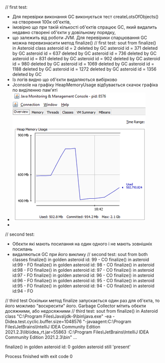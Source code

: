 // first test:
* Для перевірки виконання GC виконується тест createLotsOfObjects() на створення 100к об'єктів,
* імовірно що при такій кількості об'єктів спрацює GC, який видалить недавно створені об'єкти у довільному порядку,
* що залежить від роботи JVM. Для перевірики спарцювання GC можна перевизнасити метод finalize() 
// first test: sout from finalize() in Asteroid class
  asteroid id = 2 deleted by GC 
  asteroid id = 371 deleted by GC
  asteroid id = 637 deleted by GC
  asteroid id = 736 deleted by GC
  asteroid id = 831 deleted by GC
  asteroid id = 902 deleted by GC
  asteroid id = 980 deleted by GC
  asteroid id = 1069 deleted by GC
  asteroid id = 1188 deleted by GC
  asteroid id = 1272 deleted by GC
  asteroid id = 1356 deleted by GC
* Із логів видно що об'єкти видаляються вибірково
* Jconsole на графіку HeapMemoryUsage відбувається скачок графіка по виділенню пам'яті 
* ![img.png](img.png)
* 
// second test:
* Обєкти які мають посилання на один одного і не мають зовнішніх посилань
* видаляються GC при його виклику 
// second test: sout from both classes
  finalize() in golden asteroid id: 99 - CO
  finalize() in asteroid id:99 - FO
  finalize() in golden asteroid id: 98 - CO
  finalize() in asteroid id:98 - FO
  finalize() in golden asteroid id: 97 - CO
  finalize() in asteroid id:97 - FO
  finalize() in golden asteroid id: 96 - CO
  finalize() in asteroid id:96 - FO
  finalize() in golden asteroid id: 95 - CO
  finalize() in asteroid id:95 - FO
  finalize() in golden asteroid id: 94 - CO
  finalize() in asteroid id:94 - FO

// third test
Оскільки метод finalize запускається один раз для об'єкта, то його можливо "воскресити" його.
Garbage Collector мітить обєкти досяжними, або недосяжними
// third test: sout from finalize() in Asteroid class
"C:\Program Files\Java\jdk-9\bin\java.exe" -ea -Didea.test.cyclic.buffer.size=1048576
"-javaagent:C:\Program Files\JetBrains\IntelliJ IDEA Community Edition 2021.2.3\lib\idea_rt.jar=55863
:C:\Program Files\JetBrains\IntelliJ IDEA Community Edition 2021.2.3\bin" ...

finalize() in golden asteroid id: 0
golden asteroid still 'present'

Process finished with exit code 0
